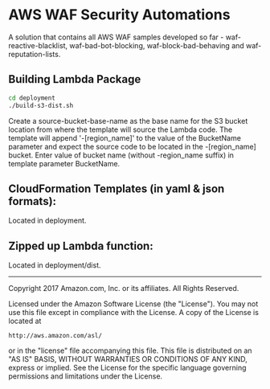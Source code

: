 # AWS WAF Security Automations
A solution that contains all AWS WAF samples developed so far - waf-reactive-blacklist, waf-bad-bot-blocking, waf-block-bad-behaving and waf-reputation-lists.

## Building Lambda Package
```bash
cd deployment
./build-s3-dist.sh 
```
Create a source-bucket-base-name  as the base name for the S3 bucket location from where the template will source the Lambda code. 
The template will append '-[region_name]' to the value of the BucketName parameter and expect the source code to be located in the <BucketName>-[region_name] bucket.
Enter value of bucket name (without -region_name suffix) in template parameter BucketName.

## CloudFormation Templates (in yaml & json formats):
Located in deployment. 

## Zipped up Lambda function:
Located in deployment/dist.

***

Copyright 2017 Amazon.com, Inc. or its affiliates. All Rights Reserved.

Licensed under the Amazon Software License (the "License"). You may not use this file except in compliance with the License. A copy of the License is located at

    http://aws.amazon.com/asl/

or in the "license" file accompanying this file. This file is distributed on an "AS IS" BASIS, WITHOUT WARRANTIES OR CONDITIONS OF ANY KIND, express or implied. See the License for the specific language governing permissions and limitations under the License.
